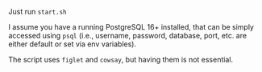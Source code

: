 Just run `start.sh`

I assume you have a running PostgreSQL 16+ installed, that can be simply accessed using `psql` (i.e., username, password, database, port, etc. are either default or set via env variables).

The script uses `figlet` and `cowsay`, but having them is not essential.
